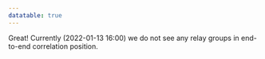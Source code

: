 ```yaml
---
datatable: true
---
```



Great! Currently (2022-01-13 16:00) we do not see any relay groups
in end-to-end correlation position.
